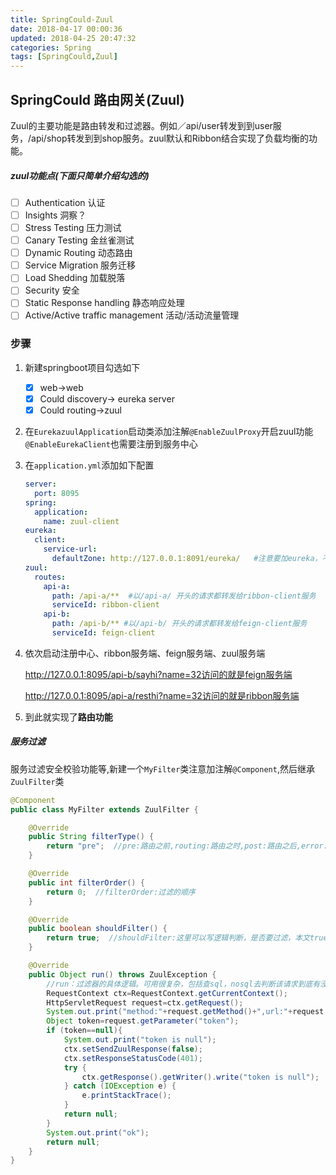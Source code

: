 ```yaml
---
title: SpringCould-Zuul
date: 2018-04-17 00:00:36
updated: 2018-04-25 20:47:32
categories: Spring
tags: [SpringCould,Zuul]
---
```


## SpringCould 路由网关(Zuul)

Zuul的主要功能是路由转发和过滤器。例如／api/user转发到到user服务，/api/shop转发到到shop服务。zuul默认和Ribbon结合实现了负载均衡的功能。

##### zuul功能点(下面只简单介绍勾选的)

- [ ] Authentication 认证
- [ ] Insights 洞察？
- [ ] Stress Testing 压力测试
- [ ] Canary Testing 金丝雀测试
- [ ] Dynamic Routing 动态路由
- [ ] Service Migration 服务迁移
- [ ] Load Shedding 加载脱落
- [ ] Security 安全
- [ ] Static Response handling 静态响应处理
- [ ] Active/Active traffic management 活动/活动流量管理

### 步骤

1. 新建springboot项目勾选如下

   - [x] web->web
   - [x] Could discovery-> eureka server
   - [x] Could routing->zuul

2. 在`EurekazuulApplication`启动类添加注解`@EnableZuulProxy`开启zuul功能`@EnableEurekaClient`也需要注册到服务中心

3. 在`application.yml`添加如下配置

   ```yaml
   server:
     port: 8095
   spring:
     application:
       name: zuul-client
   eureka:
     client:
       service-url:
         defaultZone: http://127.0.0.1:8091/eureka/   #注意要加eureka，不然找不到
   zuul:
     routes:
       api-a:
         path: /api-a/**  #以/api-a/ 开头的请求都转发给ribbon-client服务
         serviceId: ribbon-client
       api-b:
         path: /api-b/** #以/api-b/ 开头的请求都转发给feign-client服务
         serviceId: feign-client
   ```

4. 依次启动注册中心、ribbon服务端、feign服务端、zuul服务端

   http://127.0.0.1:8095/api-b/sayhi?name=32访问的就是feign服务端

   http://127.0.0.1:8095/api-a/resthi?name=32访问的就是ribbon服务端

5. 到此就实现了**路由功能**

##### 服务过滤

服务过滤安全校验功能等,新建一个`MyFilter`类注意加注解`@Component`,然后继承`ZuulFilter`类

```java
@Component
public class MyFilter extends ZuulFilter {

    @Override
    public String filterType() {
        return "pre";  //pre:路由之前,routing:路由之时,post:路由之后,error:发送错误调用
    }

    @Override
    public int filterOrder() {
        return 0;  //filterOrder:过滤的顺序
    }

    @Override
    public boolean shouldFilter() {
        return true;  //shouldFilter:这里可以写逻辑判断，是否要过滤，本文true,永远过滤。
    }

    @Override
    public Object run() throws ZuulException {
        //run：过滤器的具体逻辑。可用很复杂，包括查sql，nosql去判断该请求到底有没有权限访问。
        RequestContext ctx=RequestContext.getCurrentContext();
        HttpServletRequest request=ctx.getRequest();
        System.out.print("method:"+request.getMethod()+",url:"+request.getRequestURL().toString());
        Object token=request.getParameter("token");
        if (token==null){
            System.out.print("token is null");
            ctx.setSendZuulResponse(false);
            ctx.setResponseStatusCode(401);
            try {
                ctx.getResponse().getWriter().write("token is null");
            } catch (IOException e) {
                e.printStackTrace();
            }
            return null;
        }
        System.out.print("ok");
        return null;
    }
}
```

